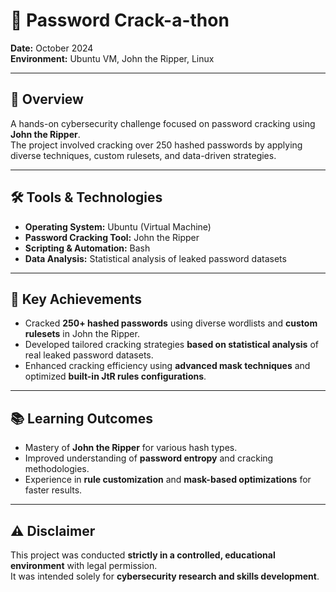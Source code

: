 # 🔐 Password Crack-a-thon

**Date:** October 2024  
**Environment:** Ubuntu VM, John the Ripper, Linux  

---

## 📜 Overview
A hands-on cybersecurity challenge focused on password cracking using **John the Ripper**.  
The project involved cracking over 250 hashed passwords by applying diverse techniques, custom rulesets, and data-driven strategies.

---

## 🛠 Tools & Technologies
- **Operating System:** Ubuntu (Virtual Machine)
- **Password Cracking Tool:** John the Ripper
- **Scripting & Automation:** Bash
- **Data Analysis:** Statistical analysis of leaked password datasets

---

## 🚀 Key Achievements
- Cracked **250+ hashed passwords** using diverse wordlists and **custom rulesets** in John the Ripper.
- Developed tailored cracking strategies **based on statistical analysis** of real leaked password datasets.
- Enhanced cracking efficiency using **advanced mask techniques** and optimized **built-in JtR rules configurations**.

---

## 📚 Learning Outcomes
- Mastery of **John the Ripper** for various hash types.
- Improved understanding of **password entropy** and cracking methodologies.
- Experience in **rule customization** and **mask-based optimizations** for faster results.

---

## ⚠ Disclaimer
This project was conducted **strictly in a controlled, educational environment** with legal permission.  
It was intended solely for **cybersecurity research and skills development**.
